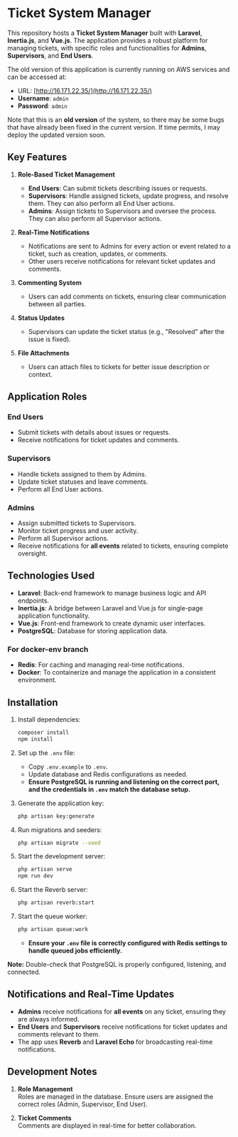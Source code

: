 # Ticket System Manager  

This repository hosts a **Ticket System Manager** built with **Laravel**, **Inertia.js**, and **Vue.js**. The application provides a robust platform for managing tickets, with specific roles and functionalities for **Admins**, **Supervisors**, and **End Users**.

The old version of this application is currently running on AWS services and can be accessed at:

- URL: [http://16.171.22.35/](http://16.171.22.35/)  
- **Username**: `admin`  
- **Password**: `admin`  

Note that this is an **old version** of the system, so there may be some bugs that have already been fixed in the current version. If time permits, I may deploy the updated version soon.

## Key Features  

1. **Role-Based Ticket Management**  
   - **End Users**: Can submit tickets describing issues or requests.  
   - **Supervisors**: Handle assigned tickets, update progress, and resolve them. They can also perform all End User actions.  
   - **Admins**: Assign tickets to Supervisors and oversee the process. They can also perform all Supervisor actions.  

2. **Real-Time Notifications**  
   - Notifications are sent to Admins for every action or event related to a ticket, such as creation, updates, or comments.  
   - Other users receive notifications for relevant ticket updates and comments.  

3. **Commenting System**  
   - Users can add comments on tickets, ensuring clear communication between all parties.  

4. **Status Updates**  
   - Supervisors can update the ticket status (e.g., "Resolved" after the issue is fixed).  

5. **File Attachments**  
   - Users can attach files to tickets for better issue description or context.

## Application Roles  

### **End Users**  
- Submit tickets with details about issues or requests.  
- Receive notifications for ticket updates and comments.  

### **Supervisors**  
- Handle tickets assigned to them by Admins.  
- Update ticket statuses and leave comments.  
- Perform all End User actions.  

### **Admins**  
- Assign submitted tickets to Supervisors.  
- Monitor ticket progress and user activity.  
- Perform all Supervisor actions.  
- Receive notifications for **all events** related to tickets, ensuring complete oversight.  

## Technologies Used  

- **Laravel**: Back-end framework to manage business logic and API endpoints.  
- **Inertia.js**: A bridge between Laravel and Vue.js for single-page application functionality.  
- **Vue.js**: Front-end framework to create dynamic user interfaces.  
- **PostgreSQL**: Database for storing application data. 

### For docker-env branch
- **Redis**: For caching and managing real-time notifications.  
- **Docker**: To containerize and manage the application in a consistent environment.  

## Installation  

1. Install dependencies:  
   ```bash
   composer install
   npm install
   ```  

2. Set up the `.env` file:  
   - Copy `.env.example` to `.env`.  
   - Update database and Redis configurations as needed.  
   - **Ensure PostgreSQL is running and listening on the correct port, and the credentials in `.env` match the database setup.**  

3. Generate the application key:  
   ```bash
   php artisan key:generate
   ```  

4. Run migrations and seeders:  
   ```bash
   php artisan migrate --seed
   ```  

5. Start the development server:  
   ```bash
   php artisan serve
   npm run dev
   ```  

6. Start the Reverb server:  
   ```bash
   php artisan reverb:start
   ```  

7. Start the queue worker:  
   ```bash
   php artisan queue:work
   ```  
   - **Ensure your `.env` file is correctly configured with Redis settings to handle queued jobs efficiently.**  

**Note:** Double-check that PostgreSQL is properly configured, listening, and connected.

## Notifications and Real-Time Updates  

- **Admins** receive notifications for **all events** on any ticket, ensuring they are always informed.  
- **End Users** and **Supervisors** receive notifications for ticket updates and comments relevant to them.  
- The app uses **Reverb** and **Laravel Echo** for broadcasting real-time notifications.  

## Development Notes  

1. **Role Management**  
   Roles are managed in the database. Ensure users are assigned the correct roles (Admin, Supervisor, End User).  

2. **Ticket Comments**  
   Comments are displayed in real-time for better collaboration. 